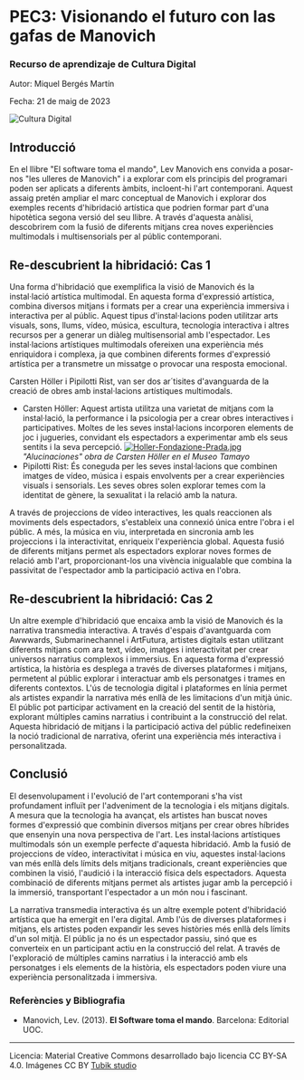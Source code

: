# PEC3: Visionando el futuro con las gafas de Manovich 

### Recurso de aprendizaje de Cultura Digital 


Autor: Miquel Bergés Martín 


Fecha: 21 de maig de 2023

![Cultura Digital](https://miro.medium.com/max/1400/0*9PyyNvrO2PcD3KuU.png) 



## Introducció

En el llibre "El software toma el mando", Lev Manovich ens convida a posar-nos "les ulleres de Manovich" i a explorar com els principis del programari poden ser aplicats a diferents àmbits, incloent-hi l'art contemporani. Aquest assaig pretén ampliar el marc conceptual de Manovich i explorar dos exemples recents d'hibridació artística que podrien formar part d'una hipotètica segona versió del seu llibre. A través d'aquesta anàlisi, descobrirem com la fusió de diferents mitjans crea noves experiències multimodals i multisensorials per al públic contemporani.


## Re-descubrient la hibridació: Cas 1

Una forma d'hibridació que exemplifica la visió de Manovich és la instal·lació artística multimodal. En aquesta forma d'expressió artística, combina diversos mitjans i formats per a crear una experiència immersiva i interactiva per al públic. Aquest tipus d'instal·lacions poden utilitzar arts visuals, sons, llums, vídeo, música, escultura, tecnologia interactiva i altres recursos per a generar un diàleg multisensorial amb l'espectador. Les instal·lacions artístiques multimodals ofereixen una experiència més enriquidora i complexa, ja que combinen diferents formes d'expressió artística per a transmetre un missatge o provocar una resposta emocional. 

Carsten Höller i Pipilotti Rist, van ser dos ar´tisites d'avanguarda de la creació de obres amb instal·lacions artístiques multimodals.
* Carsten Höller: Aquest artista utilitza una varietat de mitjans com la instal·lació, la performance i la psicologia per a crear obres interactives i participatives. Moltes de les seves instal·lacions incorporen elements de joc i jugueries, convidant els espectadors a experimentar amb els seus sentits i la seva percepció.
[![Holler-Fondazione-Prada.jpg](https://i.postimg.cc/zfZ3KQnj/Holler-Fondazione-Prada.jpg)](https://postimg.cc/9DbWjJgR)
*"Alucinaciones" obra de Carsten Höller en el Museo Tamayo*
* Pipilotti Rist: És coneguda per les seves instal·lacions que combinen imatges de vídeo, música i espais envolvents per a crear experiències visuals i sensorials. Les seves obres solen explorar temes com la identitat de gènere, la sexualitat i la relació amb la natura.



A través de projeccions de vídeo interactives, les quals reaccionen als moviments dels espectadors, s'estableix una connexió única entre l'obra i el públic. A més, la música en viu, interpretada en sincronia amb les projeccions i la interactivitat, enriqueix l'experiència global. Aquesta fusió de diferents mitjans permet als espectadors explorar noves formes de relació amb l'art, proporcionant-los una vivència inigualable que combina la passivitat de l'espectador amb la participació activa en l'obra.


## Re-descubrient la hibridació: Cas 2

Un altre exemple d'hibridació que encaixa amb la visió de Manovich és la narrativa transmedia interactiva. A través d'espais d'avantguarda com Awwwards, Submarinechannel i ArtFutura, artistes digitals estan utilitzant diferents mitjans com ara text, vídeo, imatges i interactivitat per crear universos narratius complexos i immersius. En aquesta forma d'expressió artística, la història es desplega a través de diverses plataformes i mitjans, permetent al públic explorar i interactuar amb els personatges i trames en diferents contextos. L'ús de tecnologia digital i plataformes en línia permet als artistes expandir la narrativa més enllà de les limitacions d'un mitjà únic. El públic pot participar activament en la creació del sentit de la història, explorant múltiples camins narratius i contribuint a la construcció del relat. Aquesta hibridació de mitjans i la participació activa del públic redefineixen la noció tradicional de narrativa, oferint una experiència més interactiva i personalitzada.


## Conclusió

El desenvolupament i l'evolució de l'art contemporani s'ha vist profundament influït per l'adveniment de la tecnologia i els mitjans digitals. A mesura que la tecnologia ha avançat, els artistes han buscat noves formes d'expressió que combinin diversos mitjans per crear obres híbrides que ensenyin una nova perspectiva de l'art. Les instal·lacions artístiques multimodals són un exemple perfecte d'aquesta hibridació. Amb la fusió de projeccions de vídeo, interactivitat i música en viu, aquestes instal·lacions van més enllà dels límits dels mitjans tradicionals, creant experiències que combinen la visió, l'audició i la interacció física dels espectadors. Aquesta combinació de diferents mitjans permet als artistes jugar amb la percepció i la immersió, transportant l'espectador a un món nou i fascinant.

La narrativa transmedia interactiva és un altre exemple potent d'hibridació artística que ha emergit en l'era digital. Amb l'ús de diverses plataformes i mitjans, els artistes poden expandir les seves històries més enllà dels límits d'un sol mitjà. El públic ja no és un espectador passiu, sinó que es converteix en un participant actiu en la construcció del relat. A través de l'exploració de múltiples camins narratius i la interacció amb els personatges i els elements de la història, els espectadors poden viure una experiència personalitzada i immersiva. 


### Referències y Bibliografia

* Manovich, Lev. (2013). **El Software toma el mando**. Barcelona: Editorial UOC. 


----

Licencia: Material Creative Commons desarrollado bajo licencia CC BY-SA 4.0. Imágenes CC BY [Tubik studio](https://blog.tubikstudio.com/how-to-create-original-flat-illustrations-designers-tips/) 
